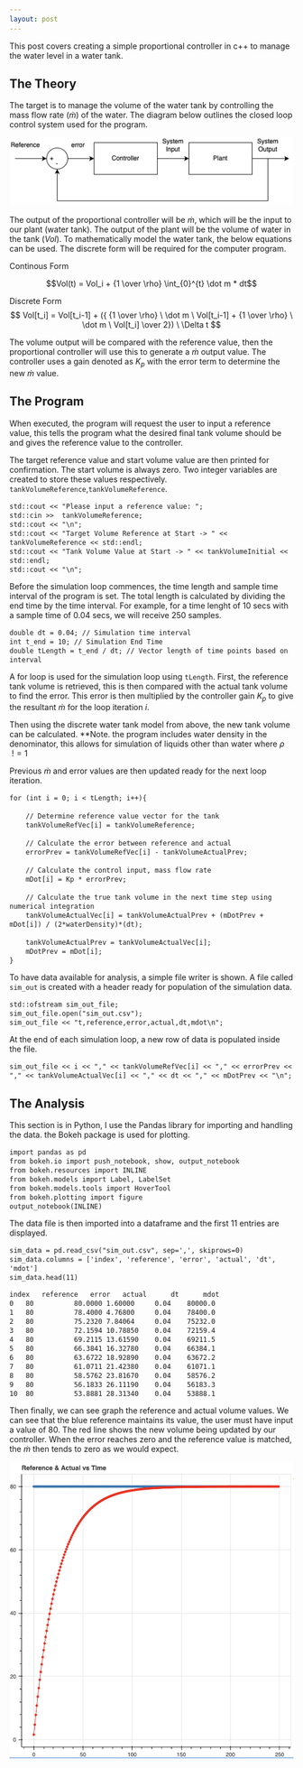```yaml
---
layout: post
---
```

This post covers creating a simple proportional controller in c++ to manage the water level in a water tank. 

## The Theory

The target is to manage the volume of the water tank by controlling the mass flow rate ($\dot m$) of the water. The diagram below outlines the closed loop control system used for the program.
<br>

![Test Image](/system.png)

The output of the proportional controller will be $\dot m$, which will be the input to our plant (water tank). The output of the plant will be the volume of water in the tank ($Vol$). To mathematically model the water tank, the below equations can be used. The discrete form will be required for the computer program. 

Continous Form
```math
Vol(t) = Vol_i + {1 \over \rho} \int_{0}^{t} \dot m * dt
```

Discrete Form
$$
Vol[t_i] = Vol[t_i-1] + ({ {1 \over \rho} \ \dot m \ Vol[t_i-1] + {1 \over \rho} \ \dot m \ Vol[t_i] \over 2}) \ \Delta t
$$

The volume output will be compared with the reference value, then the proportional controller will use this to generate a $\dot m$ output value. The controller uses a gain denoted as $K_p$ with the error term to determine the new $\dot m$ value.

## The Program

When executed, the program will request the user to input a reference value, this tells the program what the desired final tank volume should be and gives the reference value to the controller.

The target reference value and start volume value are then printed for confirmation. The start volume is always zero. Two integer variables are created to store these values respectively. ```tankVolumeReference```,```tankVolumeReference```.

```
std::cout << "Please input a reference value: ";
std::cin >>  tankVolumeReference;
std::cout << "\n";
std::cout << "Target Volume Reference at Start -> " << tankVolumeReference << std::endl;
std::cout << "Tank Volume Value at Start -> " << tankVolumeInitial << std::endl;
std::cout << "\n";
```

Before the simulation loop commences, the time length and sample time interval of the program is set. The total length is calculated by dividing the end time by the time interval. For example, for a time lenght of 10 secs with a sample time of 0.04 secs, we will receive 250 samples.

```
double dt = 0.04; // Simulation time interval
int t_end = 10; // Simulation End Time
double tLength = t_end / dt; // Vector length of time points based on interval
```

A for loop is used for the simulation loop using ```tLength```. First, the reference tank volume is retrieved, this is then compared with the actual tank volume to find the error. This error is then multiplied by the controller gain $K_p$ to give the resultant $\dot m$ for the loop iteration $i$.

Then using the discrete water tank model from above, the new tank volume can be calculated. **Note. the program includes water density in the denominator, this allows for simulation of liquids other than water where $\rho$ $\ != 1$ 

Previous $\dot m$ and error values are then updated ready for the next loop iteration.

```
for (int i = 0; i < tLength; i++){

    // Determine reference value vector for the tank
    tankVolumeRefVec[i] = tankVolumeReference;

    // Calculate the error between reference and actual
    errorPrev = tankVolumeRefVec[i] - tankVolumeActualPrev;

    // Calculate the control input, mass flow rate
    mDot[i] = Kp * errorPrev;
    
    // Calculate the true tank volume in the next time step using numerical integration
    tankVolumeActualVec[i] = tankVolumeActualPrev + (mDotPrev + mDot[i]) / (2*waterDensity)*(dt);

    tankVolumeActualPrev = tankVolumeActualVec[i];
    mDotPrev = mDot[i];
}
```

To have data available for analysis, a simple file writer is shown. A file called ```sim_out``` is created with a header ready for population of the simulation data. 

```
std::ofstream sim_out_file;
sim_out_file.open("sim_out.csv");
sim_out_file << "t,reference,error,actual,dt,mdot\n";
```

At the end of each simulation loop, a new row of data is populated inside the file. 

```
sim_out_file << i << "," << tankVolumeRefVec[i] << "," << errorPrev << "," << tankVolumeActualVec[i] << "," << dt << "," << mDotPrev << "\n";
```

## The Analysis

This section is in Python, I use the Pandas library for importing and handling the data. the Bokeh package is used for plotting. 

```
import pandas as pd
from bokeh.io import push_notebook, show, output_notebook
from bokeh.resources import INLINE
from bokeh.models import Label, LabelSet
from bokeh.models.tools import HoverTool
from bokeh.plotting import figure
output_notebook(INLINE)
```

The data file is then imported into a dataframe and the first 11 entries are displayed. 

```
sim_data = pd.read_csv("sim_out.csv", sep=',', skiprows=0)
sim_data.columns = ['index', 'reference', 'error', 'actual', 'dt', 'mdot']
sim_data.head(11)
```

```
index	reference	error	actual	    dt	    mdot
0	80	        80.0000	1.60000	    0.04    80000.0
1	80	        78.4000	4.76800	    0.04    78400.0
2	80	        75.2320	7.84064	    0.04    75232.0
3	80	        72.1594	10.78850    0.04    72159.4
4	80	        69.2115	13.61590    0.04    69211.5
5	80	        66.3841	16.32780    0.04    66384.1
6	80	        63.6722	18.92890    0.04    63672.2
7	80	        61.0711	21.42380    0.04    61071.1
8	80	        58.5762	23.81670    0.04    58576.2
9	80	        56.1833	26.11190    0.04    56183.3
10	80	        53.8881	28.31340    0.04    53888.1
```

Then finally, we can see graph the reference and actual volume values. We can see that the blue reference maintains its value, the user must have input a value of 80. The red line shows the new volume being updated by our controller. When the error reaches zero and the reference value is matched, the $\dot m$ then tends to zero as we would expect. 

![Test Image](/analysis.png)


